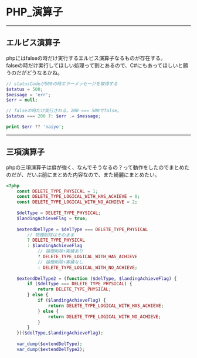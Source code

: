 # PHP_演算子

---

## エルビス演算子

phpにはfalseの時だけ実行するエルビス演算子なるものが存在する。  
falseの時だけ実行してほしい処理って割とあるので、C#にもあってほしいと願うのだがどうなるかね。  

```php : エルビス演算子の使いどころさん
// statusCodeが500の時エラーメッセージを取得する
$status = 500;
$message = 'err';
$err = null;

// falseの時だけ実行される。200 === 500でfalse。
$status === 200 ?: $err .= $message;

print $err ?? 'naiyo';
```

---

## 三項演算子

phpの三項演算子は癖が強く、なんでそうなるの？って動作をしたのでまとめたのだが、だいぶ前にまとめた内容なので、また綺麗にまとめたい。  

``` php
<?php
    const DELETE_TYPE_PHYSICAL = 1;
    const DELETE_TYPE_LOGICAL_WITH_HAS_ACHIEVE = 0;
    const DELETE_TYPE_LOGICAL_WITH_NO_ACHIEVE = 2;
    
    $delType = DELETE_TYPE_PHYSICAL;
    $landingAchieveFlag = true;
    
    $extendDelType = $delType === DELETE_TYPE_PHYSICAL
        // 物理削除はそのまま
        ? DELETE_TYPE_PHYSICAL
        : $landingAchieveFlag
            // 論理削除+実績あり
            ? DELETE_TYPE_LOGICAL_WITH_HAS_ACHIEVE
            // 論理削除+実績なし
            : DELETE_TYPE_LOGICAL_WITH_NO_ACHIEVE;
            
    $extendDelType2 = (function ($delType, $landingAchieveFlag) {
        if ($delType === DELETE_TYPE_PHYSICAL) {
            return DELETE_TYPE_PHYSICAL;
        } else {
            if ($landingAchieveFlag) {
                return DELETE_TYPE_LOGICAL_WITH_HAS_ACHIEVE;
            } else {
                return DELETE_TYPE_LOGICAL_WITH_NO_ACHIEVE;
            }
        }
    })($delType,$landingAchieveFlag);
    
    var_dump($extendDelType);
    var_dump($extendDelType2);
```
